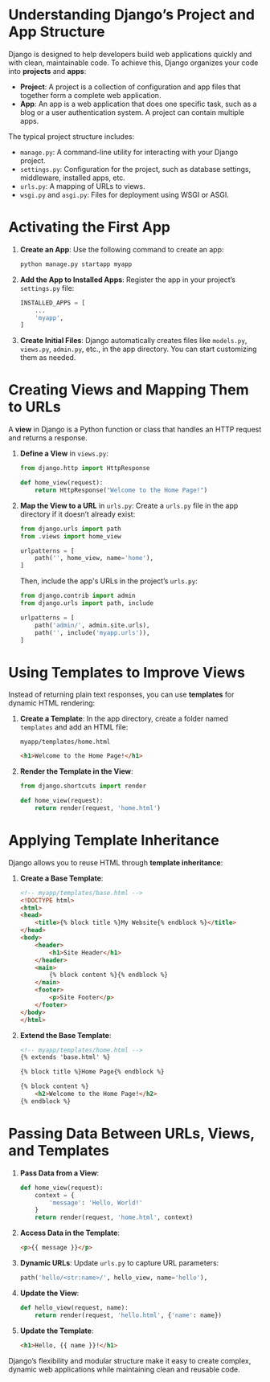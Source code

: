 # Understanding Django’s Project and App Structure

Django is designed to help developers build web applications quickly and with clean, maintainable code. To achieve this, Django organizes your code into **projects** and **apps**:

- **Project**: A project is a collection of configuration and app files that together form a complete web application.
- **App**: An app is a web application that does one specific task, such as a blog or a user authentication system. A project can contain multiple apps.

The typical project structure includes:
- `manage.py`: A command-line utility for interacting with your Django project.
- `settings.py`: Configuration for the project, such as database settings, middleware, installed apps, etc.
- `urls.py`: A mapping of URLs to views.
- `wsgi.py` and `asgi.py`: Files for deployment using WSGI or ASGI.

# Activating the First App

1. **Create an App**: Use the following command to create an app:
   ```bash
   python manage.py startapp myapp
   ```

2. **Add the App to Installed Apps**: Register the app in your project’s `settings.py` file:
   ```python
   INSTALLED_APPS = [
       ...
       'myapp',
   ]
   ```

3. **Create Initial Files**: Django automatically creates files like `models.py`, `views.py`, `admin.py`, etc., in the app directory. You can start customizing them as needed.

# Creating Views and Mapping Them to URLs

A **view** in Django is a Python function or class that handles an HTTP request and returns a response. 

1. **Define a View** in `views.py`:
   ```python
   from django.http import HttpResponse

   def home_view(request):
       return HttpResponse("Welcome to the Home Page!")
   ```

2. **Map the View to a URL** in `urls.py`:
   Create a `urls.py` file in the app directory if it doesn’t already exist:
   ```python
   from django.urls import path
   from .views import home_view

   urlpatterns = [
       path('', home_view, name='home'),
   ]
   ```

   Then, include the app's URLs in the project’s `urls.py`:
   ```python
   from django.contrib import admin
   from django.urls import path, include

   urlpatterns = [
       path('admin/', admin.site.urls),
       path('', include('myapp.urls')),
   ]
   ```

# Using Templates to Improve Views

Instead of returning plain text responses, you can use **templates** for dynamic HTML rendering:

1. **Create a Template**:
   In the app directory, create a folder named `templates` and add an HTML file:
   ```
   myapp/templates/home.html
   ```
   ```html
   <h1>Welcome to the Home Page!</h1>
   ```

2. **Render the Template in the View**:
   ```python
   from django.shortcuts import render

   def home_view(request):
       return render(request, 'home.html')
   ```

# Applying Template Inheritance

Django allows you to reuse HTML through **template inheritance**:

1. **Create a Base Template**:
   ```html
   <!-- myapp/templates/base.html -->
   <!DOCTYPE html>
   <html>
   <head>
       <title>{% block title %}My Website{% endblock %}</title>
   </head>
   <body>
       <header>
           <h1>Site Header</h1>
       </header>
       <main>
           {% block content %}{% endblock %}
       </main>
       <footer>
           <p>Site Footer</p>
       </footer>
   </body>
   </html>
   ```

2. **Extend the Base Template**:
   ```html
   <!-- myapp/templates/home.html -->
   {% extends 'base.html' %}

   {% block title %}Home Page{% endblock %}

   {% block content %}
       <h2>Welcome to the Home Page!</h2>
   {% endblock %}
   ```

# Passing Data Between URLs, Views, and Templates

1. **Pass Data from a View**:
   ```python
   def home_view(request):
       context = {
           'message': 'Hello, World!'
       }
       return render(request, 'home.html', context)
   ```

2. **Access Data in the Template**:
   ```html
   <p>{{ message }}</p>
   ```

3. **Dynamic URLs**:
   Update `urls.py` to capture URL parameters:
   ```python
   path('hello/<str:name>/', hello_view, name='hello'),
   ```

4. **Update the View**:
   ```python
   def hello_view(request, name):
       return render(request, 'hello.html', {'name': name})
   ```

5. **Update the Template**:
   ```html
   <h1>Hello, {{ name }}!</h1>
   ```

Django’s flexibility and modular structure make it easy to create complex, dynamic web applications while maintaining clean and reusable code.
